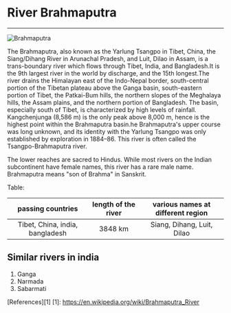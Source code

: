 # River Brahmaputra

***

![Brahmaputra](https://upload.wikimedia.org/wikipedia/commons/thumb/f/f5/Brahmaputra_River_Homeward_bound.jpg/1280px-Brahmaputra_River_Homeward_bound.jpg)

The Brahmaputra, also known as the Yarlung Tsangpo in Tibet, China, the Siang/Dihang River in Arunachal Pradesh, and Luit, Dilao in Assam, is a trans-boundary river which flows through Tibet, India, and Bangladesh.It is the 9th largest river in the world by discharge, and the 15th longest.The river drains the Himalayan east of the Indo-Nepal border, south-central portion of the Tibetan plateau above the Ganga basin, south-eastern portion of Tibet, the Patkai-Bum hills, the northern slopes of the Meghalaya hills, the Assam plains, and the northern portion of Bangladesh. The basin, especially south of Tibet, is characterized by high levels of rainfall. Kangchenjunga (8,586 m) is the only peak above 8,000 m, hence is the highest point within the Brahmaputra basin.he Brahmaputra's upper course was long unknown, and its identity with the Yarlung Tsangpo was only established by exploration in 1884–86. This river is often called the Tsangpo-Brahmaputra river.

The lower reaches are sacred to Hindus. While most rivers on the Indian subcontinent have female names, this river has a rare male name. Brahmaputra means "son of Brahma" in Sanskrit.

Table:

| passing countries | length of the river | various names at different region |
|:-------------------:|:-------------------:|:---------------------------------:|
| Tibet, China, india, bangladesh| 3848 km       | Siang, Dihang, Luit, Dilao |   
## Similar rivers in india

1. Ganga
2. Narmada
3. Sabarmati

[References][1]
[1]: https://en.wikipedia.org/wiki/Brahmaputra_River
